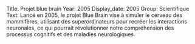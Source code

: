 Title: Projet blue brain
Year: 2005
Display_date: 2005
Group: Scientifique
Text: Lancé en 2005, le projet Blue Brain vise à simuler le cerveau des mammifères, utilisant des superordinateurs pour recréer les interactions neuronales, ce qui pourrait révolutionner notre compréhension des processus cognitifs et des maladies neurologiques.